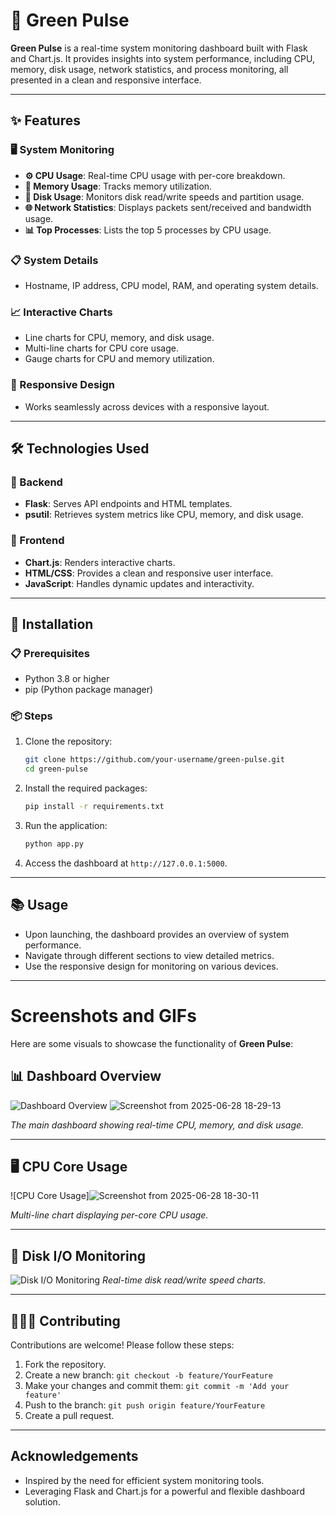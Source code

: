 # 🌱 Green Pulse

**Green Pulse** is a real-time system monitoring dashboard built with Flask and Chart.js. It provides insights into system performance, including CPU, memory, disk usage, network statistics, and process monitoring, all presented in a clean and responsive interface.

---

## **✨ Features**

### **🖥️ System Monitoring**
- **⚙️ CPU Usage**: Real-time CPU usage with per-core breakdown.
- **💾 Memory Usage**: Tracks memory utilization.
- **📀 Disk Usage**: Monitors disk read/write speeds and partition usage.
- **🌐 Network Statistics**: Displays packets sent/received and bandwidth usage.
- **📊 Top Processes**: Lists the top 5 processes by CPU usage.

### **📋 System Details**
- Hostname, IP address, CPU model, RAM, and operating system details.

### **📈 Interactive Charts**
- Line charts for CPU, memory, and disk usage.
- Multi-line charts for CPU core usage.
- Gauge charts for CPU and memory utilization.

### **📱 Responsive Design**
- Works seamlessly across devices with a responsive layout.

---

## **🛠️ Technologies Used**

### **🔧 Backend**
- **Flask**: Serves API endpoints and HTML templates.
- **psutil**: Retrieves system metrics like CPU, memory, and disk usage.

### **🎨 Frontend**
- **Chart.js**: Renders interactive charts.
- **HTML/CSS**: Provides a clean and responsive user interface.
- **JavaScript**: Handles dynamic updates and interactivity.

---

## **🚀 Installation**

### **📋 Prerequisites**
- Python 3.8 or higher
- pip (Python package manager)

### **📦 Steps**
1. Clone the repository:
   ```bash
   git clone https://github.com/your-username/green-pulse.git
   cd green-pulse
   ```
2. Install the required packages:
   ```bash
   pip install -r requirements.txt
   ```
3. Run the application:
   ```bash
   python app.py
   ```
4. Access the dashboard at `http://127.0.0.1:5000`.

---

## **📚 Usage**

- Upon launching, the dashboard provides an overview of system performance.
- Navigate through different sections to view detailed metrics.
- Use the responsive design for monitoring on various devices.

---

# Screenshots and GIFs

Here are some visuals to showcase the functionality of **Green Pulse**:

## **📊 Dashboard Overview**
![Dashboard Overview](https://github.com/user-attachments/assets/7a68b08e-6268-4aab-8eff-c99f9f4b4fe6)
![Screenshot from 2025-06-28 18-29-13](https://github.com/user-attachments/assets/3bb03aeb-5db1-462a-9b24-3908204a68d9)

*The main dashboard showing real-time CPU, memory, and disk usage.*

---

## **🖥️ CPU Core Usage**
![CPU Core Usage]![Screenshot from 2025-06-28 18-30-11](https://github.com/user-attachments/assets/bd1b29d1-57ea-411d-9758-e5cb4a9bc150)

*Multi-line chart displaying per-core CPU usage.*

---

## **📀 Disk I/O Monitoring**
![Disk I/O Monitoring](https://github.com/user-attachments/assets/4b38c291-7b95-4220-a5d0-750c5b18aabd)
*Real-time disk read/write speed charts.*

---

## **🧑‍🤝‍🧑 Contributing**

Contributions are welcome! Please follow these steps:

1. Fork the repository.
2. Create a new branch: `git checkout -b feature/YourFeature`
3. Make your changes and commit them: `git commit -m 'Add your feature'`
4. Push to the branch: `git push origin feature/YourFeature`
5. Create a pull request.

---



## **Acknowledgements**

- Inspired by the need for efficient system monitoring tools.
- Leveraging Flask and Chart.js for a powerful and flexible dashboard solution.
